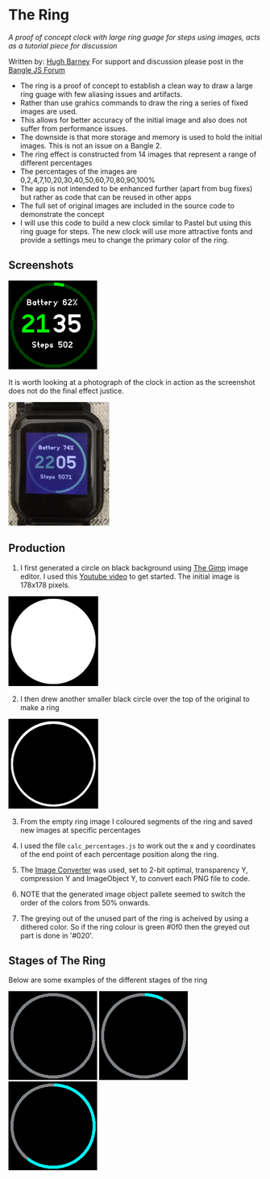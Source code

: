 # The Ring

  *A proof of concept clock with large ring guage for steps using images, acts as a tutorial piece for discussion*


Written by: [Hugh Barney](https://github.com/hughbarney) For support
and discussion please post in the [Bangle JS
Forum](http://forum.espruino.com/microcosms/1424/)

* The ring is a proof of concept to establish a clean way to draw a
large ring guage with few aliasing issues and artifacts.
* Rather than use grahics commands to draw the ring a series of fixed images are used.
* This allows for better accuracy of the initial image and also does not suffer from performance issues.
* The downside is that more storage and memory is used to hold the
  initial images.  This is not an issue on a Bangle 2.
* The ring effect is constructed from 14 images that represent a range of different percentages
* The percentages of the images are 0,2,4,7,10,20,30,40,50,60,70,80,90,100%
* The app is not intended to be enhanced further (apart from bug fixes) but rather as code that can be reused in other apps
* The full set of original images are included in the source code to demonstrate the concept
* I will use this code to build a new clock similar to Pastel but
  using this ring guage for steps.  The new clock will use more
  attractive fonts and provide a settings meu to change the primary
  color of the ring.


## Screenshots

![](screenshot_thering1.png)

It is worth looking at a photograph of the clock in action as the
screenshot does not do the final effect justice.

![](screenshot_thering2.jpg)

## Production

1.  I first generated a circle on black background using [The
Gimp](https://www.gimp.org/) image editor.  I used this [Youtube
video](https://www.youtube.com/watch?v=AoIAznSdLik) to get started.
The initial image is 178x178 pixels.

![](1circle.png)

2. I then drew another smaller black circle over the top of the original to make a ring

![](1ring.png)

3. From the empty ring image I coloured segments of the ring and saved new images at specific percentages

4. I used the file `calc_percentages.js` to work out the x and y
coordinates of the end point of each percentage position along the
ring.

5. The [Image
Converter](https://espruino.github.io/EspruinoWebTools/examples/imageconverter.html)
was used, set to 2-bit optimal, transparency Y, compression Y and
ImageObject Y, to convert each PNG file to code.

6. NOTE that the generated image object pallete seemed to switch the
order of the colors from 50% onwards.

7. The greying out of the unused part of the ring is acheived by
using a dithered color. So if the ring colour is green #0f0 then the
greyed out part is done in '#020'.


## Stages of The Ring

Below are some examples of the different stages of the ring

![](0p.png)
![](7p.png)
![](60p.png)
